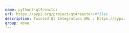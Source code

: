```yaml
---
name: python2-qt4reactor
url: https://pypi.org/project/qt4reactor/#files
description: Twisted Qt Integration URL : https://pypi.
group: None
---
```

